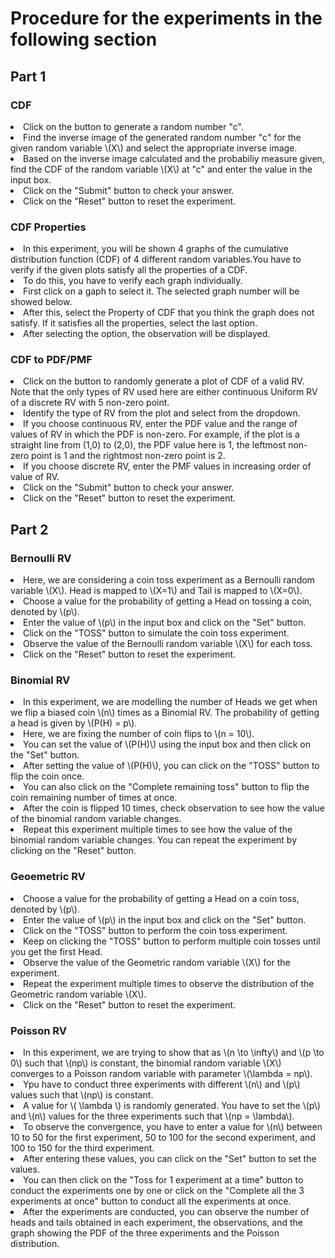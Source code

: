 # Procedure for the experiments in the following section

## Part 1
### CDF
<li>
    Click on the button to generate a random number "c".
</li>
<li>
    Find the inverse image of the generated random number "c" for the given random
    variable \(X\) and select the appropriate inverse image.
</li>
<li>
    Based on the inverse image calculated and the probabiliy measure given, find the CDF
    of the random variable \(X\) at "c" and enter the value in the input box.
</li>
<li>
    Click on the "Submit" button to check your answer.
</li>
<li>
    Click on the "Reset" button to reset the experiment.
</li>

### CDF Properties
<li>
    In this experiment, you will be shown 4 graphs of the cumulative distribution function (CDF) of
    4 different random variables.You have to verify if the given plots satisfy all the properties of
    a CDF.
</li>
<li>
    To do this, you have to verify each graph individually.
</li>
<li>
    First click on a gaph to select it. The selected graph number will be showed  below.
</li>
<li>
    After this, select the Property of CDF that you think the graph does not satisfy. If it satisfies all the properties, select the last option.
</li>
<li>
    After selecting the option, the observation will be displayed.
</li>	

### CDF to PDF/PMF
<li>
    Click on the button to randomly generate a plot of CDF of a valid RV. Note that the
    only types of RV used here are either continuous Uniform RV of a discrete RV with 5
    non-zero point.
</li>
<li>
    Identify the type of RV from the plot and select from the dropdown.
</li>
<li>
    If you choose continuous RV, enter the PDF value and the range of values of RV in
    which the PDF is non-zero. For example, if the plot is a straight line from (1,0) to
    (2,0), the PDF value here is 1, the leftmost non-zero point is 1 and the rightmost
    non-zero point is 2.
</li>
<li>
    If you choose discrete RV, enter the PMF values in increasing order of value of RV.
</li>
<li>
    Click on the "Submit" button to check your answer.
</li>
<li>
    Click on the "Reset" button to reset the experiment.
</li>

## Part 2
### Bernoulli RV
<li>
    Here, we are considering a coin toss experiment as a Bernoulli random variable \(X\). Head is mapped to \(X=1\) and Tail is mapped to \(X=0\).
</li>
<li>
    Choose a value for the probability of getting a Head on tossing a coin, denoted by
    \(p\).
</li>
<li>
    Enter the value of \(p\) in the input box and click on the "Set" button.
</li>
<li>
    Click on the "TOSS" button to simulate the coin toss experiment.
</li>
<li>
    Observe the value of the Bernoulli random variable \(X\) for each toss.
</li>
<li>
    Click on the "Reset" button to reset the experiment.
</li>

### Binomial RV
<li>
    In this experiment, we are modelling the number of Heads we get when we flip a
    biased coin \(n\) times as a Binomial RV. The probability of getting a head is given
    by \(P(H) = p\).
</li>
<li>
    Here, we are fixing the number of coin flips to \(n = 10\).
</li>
<li>
    You can set the value of \(P(H)\) using the input box and then click on the "Set"
    button.
</li>
<li>
    After setting the value of \(P(H)\), you can click on the "TOSS" button to flip the
    coin once.
</li>
<li>
    You can also click on the "Complete remaining toss" button to flip the coin
    remaining number of times
    at once.
</li>
<li>
    After the coin is flipped 10 times, check observation to see how the value of the
    binomial random variable changes.
</li>
<li>
    Repeat this experiment multiple times to see how the value of the binomial random
    variable changes. You can repeat the experiment by clicking on the "Reset" button.
</li>

### Geoemetric RV
<li>
    Choose a value for the probability of getting a Head on a coin toss, denoted by
    \(p\).
</li>
<li>
    Enter the value of \(p\) in the input box and click on the "Set" button.
</li>
<li>
    Click on the "TOSS" button to perform the coin toss experiment.
</li>
<li>
    Keep on clicking the "TOSS" button to perform multiple coin tosses until you get the
    first Head.
</li>
<li>
    Observe the value of the Geometric random variable \(X\) for the experiment.
</li>
<li>
    Repeat the experiment multiple times to observe the distribution of the Geometric
    random variable \(X\).
</li>
<li>
    Click on the "Reset" button to reset the experiment.
</li>

### Poisson RV
<li>
    In this experiment, we are trying to show that as \(n \to \infty\) and \(p \to 0\)
    such that \(np\) is constant, the binomial random variable \(X\) converges to a
    Poisson random variable with parameter \(\lambda = np\).
</li>
<li>
    Ypu have to conduct three experiments with different \(n\) and \(p\) values such
    that \(np\) is constant.
</li>
<li>
    A value for \( \lambda \) is randomly generated. You have to set the \(p\) and \(n\)
    values for the three experiments such that \(np = \lambda\).
</li>
<li>
    To observe the convergence, you have to enter a value for \(n\) between 10 to 50 for
    the first experiment, 50 to 100 for the second experiment, and 100 to 150 for the
    third experiment.
</li>
<li>
    After entering these values, you can click on the "Set" button to set the values.
</li>
<li>
    You can then click on the "Toss for 1 experiment at a time" button to conduct the
    experiments one by one or click on the "Complete all the 3 experiments at once"
    button to conduct all the experiments at once.
</li>
<li>
    After the experiments are conducted, you can observe the number of heads and tails
    obtained in each experiment, the observations, and the graph showing the PDF of the
    three experiments and the Poisson distribution.
</li>
